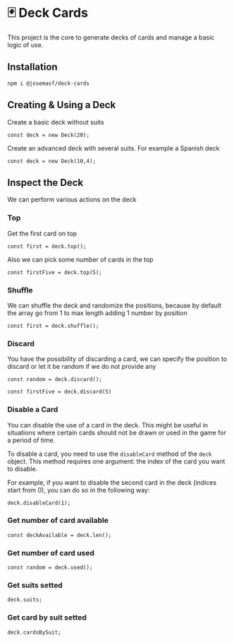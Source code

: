 # 🃏 Deck Cards

This project is the core to generate decks of cards and manage a basic logic of use.

## Installation

```
npm i @josemasf/deck-cards
```

## Creating & Using a Deck

Create a basic deck without suits

```
const deck = new Deck(20);
```

Create an advanced deck with several suits. For example a Spanish deck

```
const deck = new Deck(10,4);
```

## Inspect the Deck

We can perform various actions on the deck

### Top

Get the first card on top

```
const first = deck.top();
```

Also we can pick some number of cards in the top

```
const firstFive = deck.top(5);
```

### Shuffle

We can shuffle the deck and randomize the positions, because by default the array go from 1 to max length adding 1 number by position

```
const first = deck.shuffle();
```

### Discard

You have the possibility of discarding a card, we can specify the position to discard or let it be random if we do not provide any

```
const random = deck.discard();

const firstFive = deck.discard(5)
```

### Disable a Card

You can disable the use of a card in the deck. This might be useful in situations where certain cards should not be drawn or used in the game for a period of time.

To disable a card, you need to use the `disableCard` method of the `deck` object. This method requires one argument: the index of the card you want to disable.

For example, if you want to disable the second card in the deck (indices start from 0), you can do so in the following way:

```
deck.disableCard(1);
```

### Get number of card available

```
const deckAvailable = deck.len();
```

### Get number of card used

```
const random = deck.used();
```

### Get suits setted

```
deck.suits;
```

### Get card by suit setted

```
deck.cardsBySuit;
```
